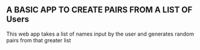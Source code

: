 ## A BASIC APP TO CREATE PAIRS FROM A LIST OF Users
This web app takes a list of names input by the user and generates random pairs from that greater list
